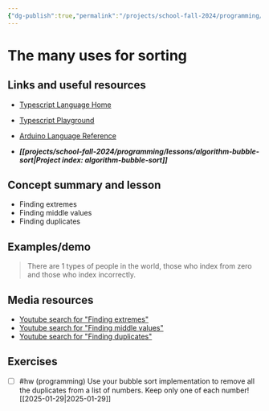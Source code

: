 ```yaml
---
{"dg-publish":true,"permalink":"/projects/school-fall-2024/programming/lessons/uses-for-sort/"}
---
```



#  The many uses for sorting

## Links and useful resources

- [Typescript Language Home](https://www.typescriptlang.org/)
- [Typescript Playground](https://www.typescriptlang.org/play/)
- [Arduino Language Reference](https://docs.arduino.cc/language-reference/)


- ***[[projects/school-fall-2024/programming/lessons/algorithm-bubble-sort\|Project index: algorithm-bubble-sort]]*** 
## Concept summary and lesson


- Finding extremes 
- Finding middle values 
- Finding duplicates 

## Examples/demo

> There are 1 types of people in the world, those who index from zero and those who index incorrectly.

## Media resources

- [Youtube search for "Finding extremes"](https://www.youtube.com/results?search_query=Finding%20extremes) 
- [Youtube search for "Finding middle values"](https://www.youtube.com/results?search_query=Finding%20middle%20values) 
- [Youtube search for "Finding duplicates"](https://www.youtube.com/results?search_query=Finding%20duplicates) 


## Exercises

- [ ]  #hw (programming) Use your bubble sort implementation to remove all the duplicates from a list of numbers. Keep only one of each number! [[2025-01-29\|2025-01-29]]
